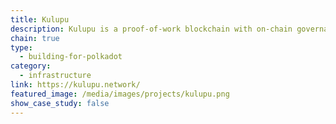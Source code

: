 ```yaml
---
title: Kulupu
description: Kulupu is a proof-of-work blockchain with on-chain governance and online upgrade. It is one of the first blockchains that combine PoW consensus engine with forkless upgrades.
chain: true
type:
  - building-for-polkadot
category:
  - infrastructure
link: https://kulupu.network/
featured_image: /media/images/projects/kulupu.png
show_case_study: false
---
```

